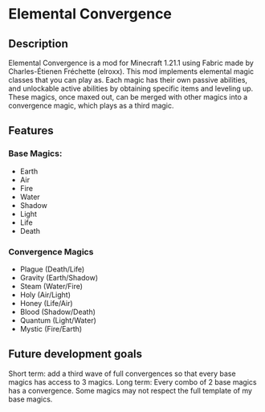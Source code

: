 # Elemental Convergence
## Description
Elemental Convergence is a mod for Minecraft 1.21.1 using Fabric made by Charles-Étienen Fréchette (elroxx). This mod implements elemental magic classes that you can play as. Each magic has their own passive abilities, and unlockable active abilities by obtaining specific items and leveling up. These magics, once maxed out, can be merged with other magics into a convergence magic, which plays as a third magic.
## Features
### Base Magics:
- Earth
- Air
- Fire
- Water
- Shadow
- Light
- Life
- Death
### Convergence Magics
- Plague (Death/Life)
- Gravity (Earth/Shadow)
- Steam (Water/Fire)
- Holy (Air/Light)
- Honey (Life/Air)
- Blood (Shadow/Death)
- Quantum (Light/Water)
- Mystic (Fire/Earth)

## Future development goals
Short term: add a third wave of full convergences so that every base magics has access to 3 magics.
Long term: Every combo of 2 base magics has a convergence. Some magics may not respect the full template of my base magics.
